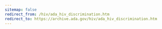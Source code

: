 ```yaml
---
sitemap: false 
redirect_from: /hiv/ada_hiv_discrimination.htm 
redirect_to: https://archive.ada.gov/hiv/ada_hiv_discrimination.htm 
---
```

